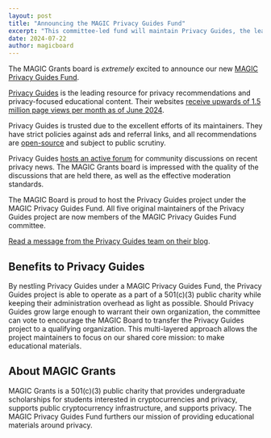 ```yaml
---
layout: post
title: "Announcing the MAGIC Privacy Guides Fund"
excerpt: "This committee-led fund will maintain Privacy Guides, the leading open-source and ad-free resource for privacy-focused educational content"
date: 2024-07-22
author: magicboard
---
```


The MAGIC Grants board is *extremely* excited to announce our new [MAGIC Privacy Guides Fund](/funds/privacy_guides).

[Privacy Guides](https://privacyguides.org) is the leading resource for privacy recommendations and privacy-focused educational content. Their websites [receive upwards of 1.5 million page views per month as of June 2024](https://www.privacyguides.org/en/about/statistics/).

Privacy Guides is trusted due to the excellent efforts of its maintainers. They have strict policies against ads and referral links, and all recommendations are [open-source](https://github.com/privacyguides) and subject to public scrutiny.

Privacy Guides [hosts an active forum](https://discuss.privacyguides.net/) for community discussions on recent privacy news. The MAGIC Grants board is impressed with the quality of the discussions that are held there, as well as the effective moderation standards.

The MAGIC Board is proud to host the Privacy Guides project under the MAGIC Privacy Guides Fund. All five original maintainers of the Privacy Guides project are now members of the MAGIC Privacy Guides Fund committee.

[Read a message from the Privacy Guides team on their blog](https://blog.privacyguides.org/p/0ae5fac1-a62f-46f6-be15-e2c4ccf9d259/).

## Benefits to Privacy Guides

By nestling Privacy Guides under a MAGIC Privacy Guides Fund, the Privacy Guides project is able to operate as a part of a 501(c)(3) public charity while keeping their administration overhead as light as possible. Should Privacy Guides grow large enough to warrant their own organization, the committee can vote to encourage the MAGIC Board to transfer the Privacy Guides project to a qualifying organization. This multi-layered approach allows the project maintainers to focus on our shared core mission: to make educational materials.

## About MAGIC Grants

MAGIC Grants is a 501(c)(3) public charity that provides undergraduate scholarships for students interested in cryptocurrencies and privacy, supports public cryptocurrency infrastructure, and supports privacy. The MAGIC Privacy Guides Fund furthers our mission of providing educational materials around privacy.
